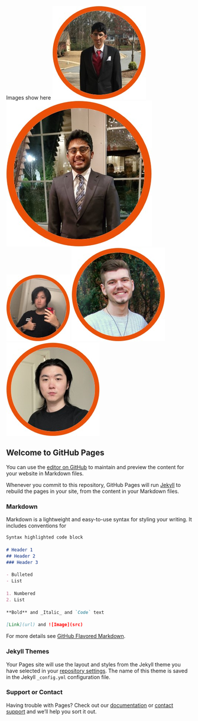 Images show here
![Image of Jay](https://github.com/bijoyh1/BackgroundInformation-TeleClinic/blob/gh-pages/Jay.jpg)
![Image of Bijoy](https://github.com/bijoyh1/BackgroundInformation-TeleClinic/blob/gh-pages/Bijoy.jpg)
![Image of Zekai](https://github.com/bijoyh1/BackgroundInformation-TeleClinic/blob/gh-pages/Zekai.jpg)
![Image of Luke](https://github.com/bijoyh1/BackgroundInformation-TeleClinic/blob/gh-pages/Luke.jpg)
![Image of Hao](https://github.com/bijoyh1/BackgroundInformation-TeleClinic/blob/gh-pages/Hao.jpg)





## Welcome to GitHub Pages

You can use the [editor on GitHub](https://github.com/bijoyh1/BackgroundInformation-TeleClinic/edit/gh-pages/index.md) to maintain and preview the content for your website in Markdown files.

Whenever you commit to this repository, GitHub Pages will run [Jekyll](https://jekyllrb.com/) to rebuild the pages in your site, from the content in your Markdown files.

### Markdown

Markdown is a lightweight and easy-to-use syntax for styling your writing. It includes conventions for

```markdown
Syntax highlighted code block

# Header 1
## Header 2
### Header 3

- Bulleted
- List

1. Numbered
2. List

**Bold** and _Italic_ and `Code` text

[Link](url) and ![Image](src)
```

For more details see [GitHub Flavored Markdown](https://guides.github.com/features/mastering-markdown/).

### Jekyll Themes

Your Pages site will use the layout and styles from the Jekyll theme you have selected in your [repository settings](https://github.com/bijoyh1/BackgroundInformation-TeleClinic/settings/pages). The name of this theme is saved in the Jekyll `_config.yml` configuration file.

### Support or Contact

Having trouble with Pages? Check out our [documentation](https://docs.github.com/categories/github-pages-basics/) or [contact support](https://support.github.com/contact) and we’ll help you sort it out.
